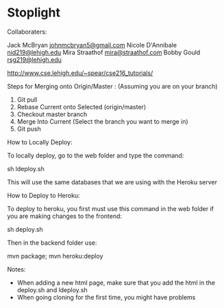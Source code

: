 # Stoplight
Collaboraters:

Jack McBryan johnmcbryan5@gmail.com
Nicole D'Annibale nid219@lehigh.edu
Mira Straathof mira@straathof.com
Bobby Gould rsg219@lehigh.edu

http://www.cse.lehigh.edu/~spear/cse216_tutorials/

Steps for Merging onto Origin/Master :
(Assuming you are on your branch)
1. Git pull
2. Rebase Current onto Selected (origin/master)
3. Checkout master branch
4. Merge Into Current (Select the branch you want to merge in)
5. Git push

How to Locally Deploy:

To locally deploy, go to the web folder and type the command:

sh ldeploy.sh

This will use the same databases that we are using with the Heroku server


How to Deploy to Heroku:

To deploy to heroku, you first must use this command in the web folder if 
you are making changes to the frontend:

sh deploy.sh

Then in the backend folder use:

mvn package; mvn heroku:deploy

Notes:

- When adding a new html page, make sure that you add the html in the deploy.sh and ldeploy.sh
- When going cloning for the first time, you might have problems